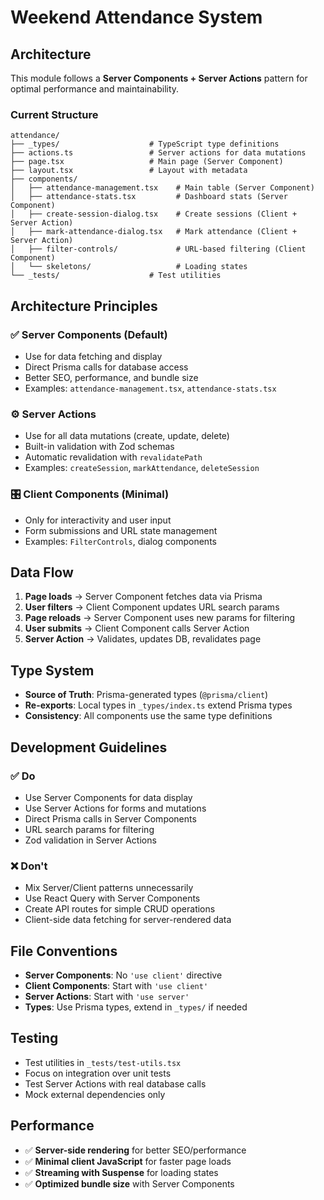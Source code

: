 # Weekend Attendance System

## Architecture

This module follows a **Server Components + Server Actions** pattern for optimal performance and maintainability.

### Current Structure

```
attendance/
├── _types/                    # TypeScript type definitions
├── actions.ts                 # Server actions for data mutations
├── page.tsx                   # Main page (Server Component)
├── layout.tsx                 # Layout with metadata
├── components/
│   ├── attendance-management.tsx    # Main table (Server Component)
│   ├── attendance-stats.tsx         # Dashboard stats (Server Component)
│   ├── create-session-dialog.tsx    # Create sessions (Client + Server Action)
│   ├── mark-attendance-dialog.tsx   # Mark attendance (Client + Server Action)
│   ├── filter-controls/             # URL-based filtering (Client Component)
│   └── skeletons/                   # Loading states
└── _tests/                    # Test utilities
```

## Architecture Principles

### ✅ Server Components (Default)

- Use for data fetching and display
- Direct Prisma calls for database access
- Better SEO, performance, and bundle size
- Examples: `attendance-management.tsx`, `attendance-stats.tsx`

### ⚙️ Server Actions

- Use for all data mutations (create, update, delete)
- Built-in validation with Zod schemas
- Automatic revalidation with `revalidatePath`
- Examples: `createSession`, `markAttendance`, `deleteSession`

### 🎛️ Client Components (Minimal)

- Only for interactivity and user input
- Form submissions and URL state management
- Examples: `FilterControls`, dialog components

## Data Flow

1. **Page loads** → Server Component fetches data via Prisma
2. **User filters** → Client Component updates URL search params
3. **Page reloads** → Server Component uses new params for filtering
4. **User submits** → Client Component calls Server Action
5. **Server Action** → Validates, updates DB, revalidates page

## Type System

- **Source of Truth**: Prisma-generated types (`@prisma/client`)
- **Re-exports**: Local types in `_types/index.ts` extend Prisma types
- **Consistency**: All components use the same type definitions

## Development Guidelines

### ✅ Do

- Use Server Components for data display
- Use Server Actions for forms and mutations
- Direct Prisma calls in Server Components
- URL search params for filtering
- Zod validation in Server Actions

### ❌ Don't

- Mix Server/Client patterns unnecessarily
- Use React Query with Server Components
- Create API routes for simple CRUD operations
- Client-side data fetching for server-rendered data

## File Conventions

- **Server Components**: No `'use client'` directive
- **Client Components**: Start with `'use client'`
- **Server Actions**: Start with `'use server'`
- **Types**: Use Prisma types, extend in `_types/` if needed

## Testing

- Test utilities in `_tests/test-utils.tsx`
- Focus on integration over unit tests
- Test Server Actions with real database calls
- Mock external dependencies only

## Performance

- ✅ **Server-side rendering** for better SEO/performance
- ✅ **Minimal client JavaScript** for faster page loads
- ✅ **Streaming with Suspense** for loading states
- ✅ **Optimized bundle size** with Server Components

